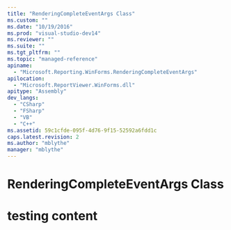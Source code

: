 ```yaml
---
title: "RenderingCompleteEventArgs Class"
ms.custom: ""
ms.date: "10/19/2016"
ms.prod: "visual-studio-dev14"
ms.reviewer: ""
ms.suite: ""
ms.tgt_pltfrm: ""
ms.topic: "managed-reference"
apiname: 
  - "Microsoft.Reporting.WinForms.RenderingCompleteEventArgs"
apilocation: 
  - "Microsoft.ReportViewer.WinForms.dll"
apitype: "Assembly"
dev_langs: 
  - "CSharp"
  - "FSharp"
  - "VB"
  - "C++"
ms.assetid: 59c1cfde-095f-4d76-9f15-52592a6fdd1c
caps.latest.revision: 2
ms.author: "mblythe"
manager: "mblythe"
---
```

# RenderingCompleteEventArgs Class
# testing content